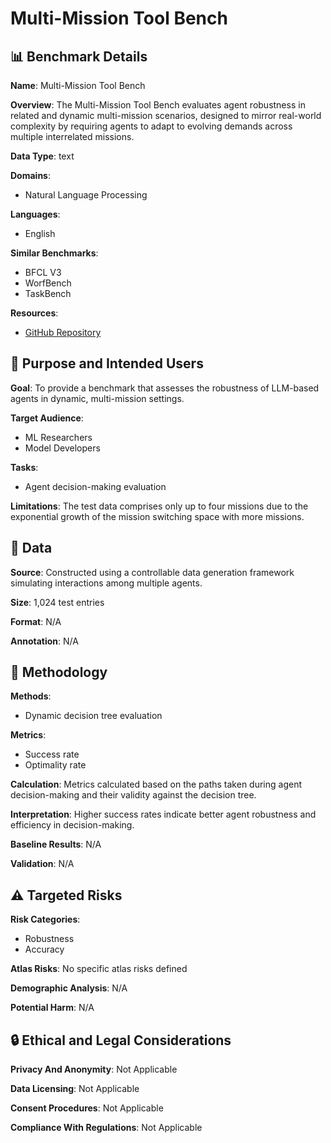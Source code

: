 # Multi-Mission Tool Bench

## 📊 Benchmark Details

**Name**: Multi-Mission Tool Bench

**Overview**: The Multi-Mission Tool Bench evaluates agent robustness in related and dynamic multi-mission scenarios, designed to mirror real-world complexity by requiring agents to adapt to evolving demands across multiple interrelated missions.

**Data Type**: text

**Domains**:
- Natural Language Processing

**Languages**:
- English

**Similar Benchmarks**:
- BFCL V3
- WorfBench
- TaskBench

**Resources**:
- [GitHub Repository](https://github.com/yupeijei1997/MMTB)

## 🎯 Purpose and Intended Users

**Goal**: To provide a benchmark that assesses the robustness of LLM-based agents in dynamic, multi-mission settings.

**Target Audience**:
- ML Researchers
- Model Developers

**Tasks**:
- Agent decision-making evaluation

**Limitations**: The test data comprises only up to four missions due to the exponential growth of the mission switching space with more missions.

## 💾 Data

**Source**: Constructed using a controllable data generation framework simulating interactions among multiple agents.

**Size**: 1,024 test entries

**Format**: N/A

**Annotation**: N/A

## 🔬 Methodology

**Methods**:
- Dynamic decision tree evaluation

**Metrics**:
- Success rate
- Optimality rate

**Calculation**: Metrics calculated based on the paths taken during agent decision-making and their validity against the decision tree.

**Interpretation**: Higher success rates indicate better agent robustness and efficiency in decision-making.

**Baseline Results**: N/A

**Validation**: N/A

## ⚠️ Targeted Risks

**Risk Categories**:
- Robustness
- Accuracy

**Atlas Risks**:
No specific atlas risks defined

**Demographic Analysis**: N/A

**Potential Harm**: N/A

## 🔒 Ethical and Legal Considerations

**Privacy And Anonymity**: Not Applicable

**Data Licensing**: Not Applicable

**Consent Procedures**: Not Applicable

**Compliance With Regulations**: Not Applicable
